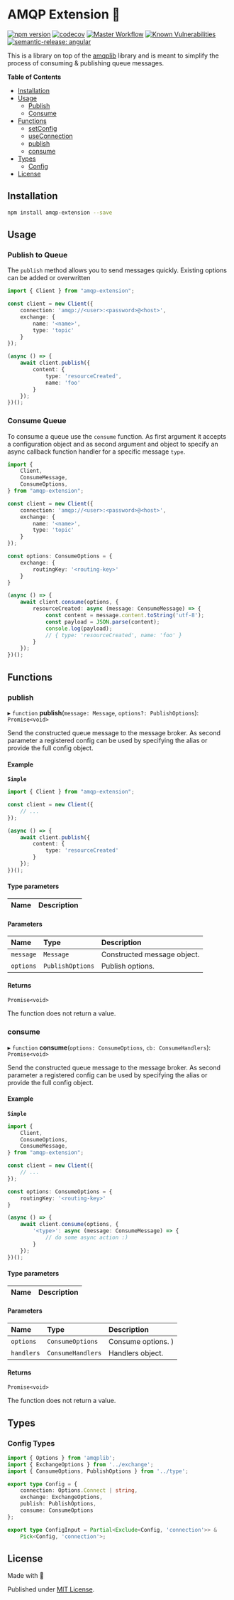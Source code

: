 # AMQP Extension 🏰

[![npm version](https://badge.fury.io/js/amqp-extension.svg)](https://badge.fury.io/js/amqp-extension)
[![codecov](https://codecov.io/gh/Tada5hi/amqp-extension/branch/master/graph/badge.svg?token=6YELWNP9HG)](https://codecov.io/gh/Tada5hi/amqp-extension)
[![Master Workflow](https://github.com/tada5hi/amqp-extension/actions/workflows/main.yml/badge.svg)](https://github.com/Tada5hi/amqp-extension)
[![Known Vulnerabilities](https://snyk.io/test/github/Tada5hi/amqp-extension/badge.svg?targetFile=package.json)](https://snyk.io/test/github/Tada5hi/amqp-extension?targetFile=package.json)
[![semantic-release: angular](https://img.shields.io/badge/semantic--release-angular-e10079?logo=semantic-release)](https://github.com/semantic-release/semantic-release)

This is a library on top of the [amqplib](https://www.npmjs.com/package/amqplib) library and is meant to simplify the process of consuming & publishing queue messages.

**Table of Contents**

- [Installation](#installation)
- [Usage](#usage)
  - [Publish](#publish-to-queue)
  - [Consume](#consume-queue)
- [Functions](#functions)
  - [setConfig](#setconfig)
  - [useConnection](#useconnection)
  - [publish](#publish)
  - [consume](#consume)
- [Types](#types)
  - [Config](#config-types)
- [License](#license)


## Installation

```bash
npm install amqp-extension --save
```

## Usage

### Publish to Queue

The `publish` method allows you to send messages quickly.
Existing options can be added or overwritten

```typescript
import { Client } from "amqp-extension";

const client = new Client({
    connection: 'amqp://<user>:<password>@<host>',
    exchange: {
        name: '<name>',
        type: 'topic'
    }
});

(async () => {
    await client.publish({
        content: {
            type: 'resourceCreated',
            name: 'foo'
        }
    });
})();
```

### Consume Queue

To consume a queue use the `consume` function. As first argument it accepts a configuration object
and as second argument and object to specify an async callback function handler for a specific message `type`.

```typescript
import {
    Client,
    ConsumeMessage,
    ConsumeOptions,
} from "amqp-extension";

const client = new Client({
    connection: 'amqp://<user>:<password>@<host>',
    exchange: {
        name: '<name>',
        type: 'topic'
    }
});

const options: ConsumeOptions = {
    exchange: {
        routingKey: '<routing-key>'
    }
}

(async () => {
    await client.consume(options, {
        resourceCreated: async (message: ConsumeMessage) => {
            const content = message.content.toString('utf-8');
            const payload = JSON.parse(content);
            console.log(payload);
            // { type: 'resourceCreated', name: 'foo' }
        }
    });
})();
```

## Functions

### publish

▸ `function` **publish**(`message: Message`, `options?: PublishOptions`): `Promise<void>`

Send the constructed queue message to the message broker.
As second parameter a registered config can be used by specifying the alias or provide the full config object.
#### Example
**`Simple`**

```typescript
import { Client } from "amqp-extension";

const client = new Client({
    // ...
});

(async () => {
    await client.publish({
        content: {
            type: 'resourceCreated'
        }
    });
})();
```

#### Type parameters

| Name  | Description |
|:------|:------------|

#### Parameters

| Name      | Type             | Description                 |
|:----------|:-----------------|:----------------------------|
| `message` | `Message`        | Constructed message object. |
| `options` | `PublishOptions` | Publish options.            |

#### Returns

`Promise<void>`

The function does not return a value.

### consume

▸ `function` **consume**(`options: ConsumeOptions`, `cb: ConsumeHandlers`): `Promise<void>`

Send the constructed queue message to the message broker.
As second parameter a registered config can be used by specifying the alias or provide the full config object.
#### Example
**`Simple`**

```typescript
import {
    Client,
    ConsumeOptions,
    ConsumeMessage,
} from "amqp-extension";

const client = new Client({
    // ...
});

const options: ConsumeOptions = {
    routingKey: '<routing-key>'
}

(async () => {
    await client.consume(options, {
        '<type>': async (message: ConsumeMessage) => {
            // do some async action :)
        }
    });
})();

```

#### Type parameters

| Name   | Description |
|:-------|:------------|



#### Parameters

| Name       | Type              | Description        |
|:-----------|:------------------|:-------------------|
| `options`  | `ConsumeOptions`  | Consume options. ) |
| `handlers` | `ConsumeHandlers` | Handlers object.   |

#### Returns

`Promise<void>`

The function does not return a value.

## Types

### Config Types

```typescript
import { Options } from 'amqplib';
import { ExchangeOptions } from '../exchange';
import { ConsumeOptions, PublishOptions } from '../type';

export type Config = {
    connection: Options.Connect | string,
    exchange: ExchangeOptions,
    publish: PublishOptions,
    consume: ConsumeOptions
};

export type ConfigInput = Partial<Exclude<Config, 'connection'>> &
    Pick<Config, 'connection'>;
```

## License

Made with 💚

Published under [MIT License](./LICENSE).
